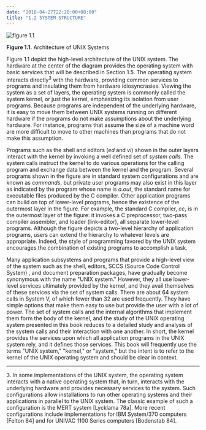 ```yaml
---
date: "2018-04-27T22:20:00+08:00"
title: "1.2 SYSTEM STRUCTURE"
---
```


![figure 1.1](/linux/img/bach/figure1.1.jpg)

**Figure 1.1.** Architecture of UNIX Systems

Figure 1.1 depict the high-level architecture of the UNIX system. The hardware at the center of the diagram provides the operating system with basic services that will be described in Section 1.5. The operating system interacts directly<sup>3</sup> with the hardware, providing common services to programs and insulating them from hardware idiosyncrasies. Viewing the system as a set of layers, the operating system is commonly called the system kernel, or just the kernel, emphasizing its isolation from user programs. Because programs are independent of the underlying hardware, it is easy to move them between UNIX systems running on different hardware if the programs do not make assumptions about the underlying hardware. For instance, programs that assume the size of a machine word are more difficult to move to other machines than programs that do not make this assumption.

Programs such as the shell and editors (*ed* and *vi*) shown in the outer layers interact with the kernel by invoking a well defined set of *system calls*. The system calls instruct the kernel to do various operations for the calling program and exchange data between the kernel and the program. Several programs shown in the figure are in standard system configurations and are known as *commands*, but private user programs may also exist in this layer as indicated by the program whose name is *a.out*, the standard name for executable files produced by the C compiler. Other application programs can build on top of lower-level programs, hence the existence of the outermost layer in the figure. For example, the standard
C compiler, *cc*, is in the outermost layer of the figure: it invokes a C preprocessor, two-pass compiler assembler, and loader (link-editor), all separate lower-level programs. Although the figure depicts a two-level hierarchy of application programs, users can extend the hierarchy to whatever levels are appropriate. Indeed, the style of programming favored by the UNIX system encourages the combination of existing programs to accomplish a task.

Many application subsystems and programs that provide a high-level view of the system such as the shell, editors, SCCS (Source Code Control System) , and document preparation packages, have gradually become synonymous with the name "UNIX system." However, they all use lower-level services ultimately provided by the kernel, and they avail themselves of these services via the set of system calls. There are about 64 system calls in System V, of which fewer than 32 are used frequently. They have simple options that make them easy to use but provide the user with a lot of power. The set of system calls and the internal algorithms that implement them form the body of the kernel, and the study of the UNIX operating system presented in this book reduces to a detailed study and analysis of the system calls and their interaction with one another. In short, the kernel provides the services upon which all application programs in the UNIX system rely, and it defines those services. This book will frequently use the terms "UNIX system," "kernel," or "system," but the intent is to refer to the kernel of the UNIX operating system and should be clear in context.

------

3\. In some implementations of the UNIX system, the operating system interacts with a native operating system that, in turn, interacts with the underlying hardware and provides necessary services to the system. Such configurations allow installations to run other operating systems and their applications in parallel to the UNIX system. The classic example of such a configuration is the MERT system [Lycklama 78a]. More recent configurations include implementations for IBM System/370 computers [Felton 84] and for UNIVAC 1100 Series computers [Bodenstab 84].